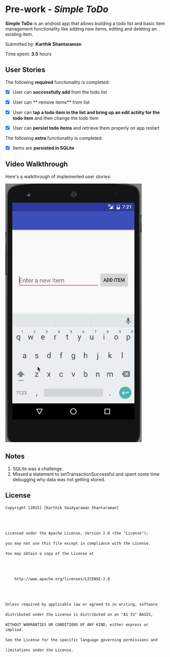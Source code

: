 # Pre-work - *Simple ToDo*




**Simple ToDo** is an android app that allows building a todo list and basic item management functionality like adding new items, editing and deleting an existing item.




Submitted by: **Karthik Shantaraman**




Time spent: **3.5** hours 




## User Stories




The following **required** functionality is completed:




* [x] User can **successfully add** from the todo list

* [x] User can ** remove items** from list

* [x] User can **tap a todo item in the list and bring up an edit actiity for the todo item** and then change the todo item

* [x] User can **persist todo items** and retrieve them properly on app restart

The following **extra** functionality is completed:

* [x] Items are **persisted in SQLite**

## Video Walkthrough 



Here's a walkthrough of implemented user stories:




<img src='https://github.com/kshantaramanUFL/SimpleToDo/raw/master/app/ToDo_App.gif' title='Video Walkthrough' width='' alt='Video Walkthrough' />




## Notes


1. SQLite was a challenge.
2. Missed a statement to setTransactionSuccessful and spent some time debugging why data was not getting stored.


## License



    Copyright [2015] [Karthik Vaidyaraman Shantaraman]




    Licensed under the Apache License, Version 2.0 (the "License");

    you may not use this file except in compliance with the License.

    You may obtain a copy of the License at




        http://www.apache.org/licenses/LICENSE-2.0




    Unless required by applicable law or agreed to in writing, software

    distributed under the License is distributed on an "AS IS" BASIS,

    WITHOUT WARRANTIES OR CONDITIONS OF ANY KIND, either express or implied.

    See the License for the specific language governing permissions and

    limitations under the License.

